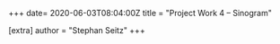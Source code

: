 +++
date= 2020-06-03T08:04:00Z
title = "Project Work 4 – Sinogram"

[extra]
author = "Stephan Seitz"
+++
